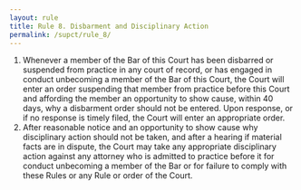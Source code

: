 ```yaml
---
layout: rule
title: Rule 8. Disbarment and Disciplinary Action
permalink: /supct/rule_8/
---
```


1. Whenever a member of the Bar of this Court has been disbarred or suspended from practice in any court of record, or has engaged in conduct unbecoming a member of the Bar of this Court, the Court will enter an order suspending that member from practice before this Court and affording the member an opportunity to show cause, within 40 days, why a disbarment order should not be entered. Upon response, or if no response is timely filed, the Court will enter an appropriate order.<br>
2. After reasonable notice and an opportunity to show cause why disciplinary action should not be taken, and after a hearing if material facts are in dispute, the Court may take any appropriate disciplinary action against any attorney who is admitted to practice before it for conduct unbecoming a member of the Bar or for failure to comply with these Rules or any Rule or order of the Court.<br>